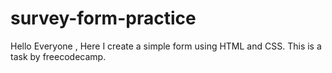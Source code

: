 # survey-form-practice
Hello Everyone , Here I create a simple form using HTML and CSS. This is a task by freecodecamp.
